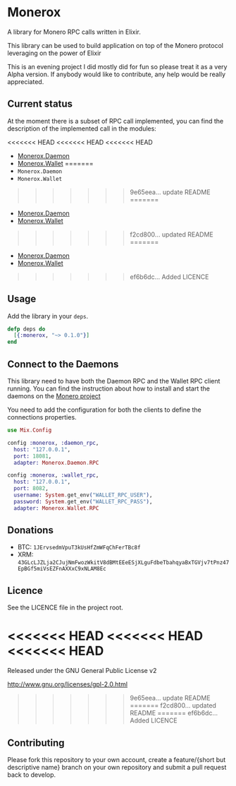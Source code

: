# Monerox

A library for Monero RPC calls written in Elixir.

This library can be used to build application on top of the Monero protocol leveraging on the power of Elixir

This is an evening project I did mostly did for fun so please treat it as a very Alpha version. If anybody would like to contribute, any help would be really appreciated.

## Current status

At the moment there is a subset of RPC call implemented, you can find the description of the implemented call in the modules:

<<<<<<< HEAD
<<<<<<< HEAD
<<<<<<< HEAD
  * [Monerox.Daemon](https://github.com/mtanzi/monerox/blob/master/lib/monerox/daemon.ex)
  * [Monerox.Wallet](https://github.com/mtanzi/monerox/blob/master/lib/monerox/wallet.ex)
=======
  * `Monerox.Daemon`
  * `Monerox.Wallet`
>>>>>>> 9e65eea... update README
=======
  * [Monerox.Daemon](https://github.com/mtanzi/monerox/blob/master/lib/monerox/daemon.ex)
  * [Monerox.Wallet](https://github.com/mtanzi/monerox/blob/master/lib/monerox/wallet.ex)
>>>>>>> f2cd800... updated README
=======
  * [Monerox.Daemon](https://github.com/mtanzi/monerox/blob/master/lib/monerox/daemon.ex)
  * [Monerox.Wallet](https://github.com/mtanzi/monerox/blob/master/lib/monerox/wallet.ex)
>>>>>>> ef6b6dc... Added LICENCE

## Usage

Add the library in your `deps`.

```elixir
defp deps do
  [{:monerox, "~> 0.1.0"}]
end
```

## Connect to the Daemons
This library need to have both the Daemon RPC and the Wallet RPC client running. You can find the instruction about how to install and start the daemons on the [Monero project](https://github.com/monero-project/monero)

You need to add the configuration for both the clients to define the connections properties.

```elixir
use Mix.Config

config :monerox, :daemon_rpc,
  host: "127.0.0.1",
  port: 18081,
  adapter: Monerox.Daemon.RPC

config :monerox, :wallet_rpc,
  host: "127.0.0.1",
  port: 8082,
  username: System.get_env("WALLET_RPC_USER"),
  password: System.get_env("WALLET_RPC_PASS"),
  adapter: Monerox.Wallet.RPC
```

## Donations
* BTC: `1JErvsedmVpuT3kUsHfZmWFqChFerTBc8f`
* XRM: `43GLcLJZLja2CJujNmFwozWkitV8dBMtEEeESjXLguFdbeTbahqyaBxTGVjv7tPnz47EpBGf5miVsEZFnAXXxC9xNLAM8Ec`

## Licence
See the LICENCE file in the project root.

<<<<<<< HEAD
<<<<<<< HEAD
<<<<<<< HEAD
=======
Released under the GNU General Public License v2

http://www.gnu.org/licenses/gpl-2.0.html

>>>>>>> 9e65eea... update README
=======
>>>>>>> f2cd800... updated README
=======
>>>>>>> ef6b6dc... Added LICENCE
## Contributing
Please fork this repository to your own account, create a feature/{short but descriptive name} branch on your own
repository and submit a pull request back to develop.
